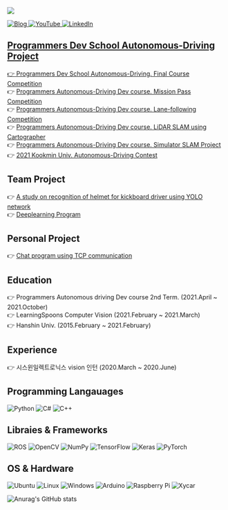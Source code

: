 <img src="https://capsule-render.vercel.app/api?type=waving&color=gradient&height=200&section=header&text=Kyeongmuk%20Lim&fontSize=50&fontAlignY=30&animation=fadeIn&desc=끝없는 배움을 추구하는 개발자&descAlignY=50&descSize=30" />

<a href=https://limkyeongmuk.github.io//>![Blog](https://img.shields.io/badge/Blog-FF5722?style=for-the-badge&logo=blogger&logoColor=white) 
<a href=https://www.youtube.com/channel/UCjhV9mN7mTBxJsNFwJ03tyw/>![YouTube](https://img.shields.io/badge/<YouTube>-%23FF0000.svg?style=for-the-badge&logo=YouTube&logoColor=white) 
<a href=https://www.linkedin.com/in/kyeongmuk-lim-67b696220//>![LinkedIn](https://img.shields.io/badge/linkedin-%230077B5.svg?style=for-the-badge&logo=linkedin&logoColor=white) 
## Programmers Dev School Autonomous-Driving Project
:point_right: [Programmers Dev School Autonomous-Driving. Final Course Competition](https://github.com/LimKyeongmuk/final_project "Final Project")  
:point_right: [Programmers Autonomous-Driving Dev course. Mission Pass Competition](https://github.com/LimKyeongmuk/Project4 "Project3")  
:point_right: [Programmers Autonomous-Driving Dev course. Lane-following Competition](https://github.com/LimKyeongmuk/Project2 "Project2")  
:point_right: [Programmers Autonomous-Driving Dev course. LiDAR SLAM using Cartographer](https://github.com/LimKyeongmuk/Project6 "Project6")  
:point_right: [Programmers Autonomous-Driving Dev course. Simulator SLAM Project](https://github.com/LimKyeongmuk/Project5 "Project5")  
:point_right: [2021 Kookmin Univ. Autonomous-Driving Contest](https://github.com/LimKyeongmuk/Project1 "Project1")  

## Team Project
:point_right: [A study on recognition of helmet
for kickboard driver using YOLO network](https://youtu.be/MS8Eb9QiWcw)  
:point_right: [Deeplearning Program](https://youtu.be/24po0YbBgRo)  

## Personal Project
:point_right: [Chat program using TCP communication](https://github.com/LimKyeongmuk/chat_program "chat_program")  

## Education  
:point_right: Programmers Autonomous driving Dev course 2nd Term. (2021.April ~ 2021.October)  
:point_right: LearningSpoons Computer Vision (2021.February ~ 2021.March)  
:point_right: Hanshin Univ. (2015.February ~ 2021.February)  

## Experience  
:point_right: 시스윈일렉트로닉스 vision 인턴 (2020.March ~ 2020.June)  

## Programming Langauages  
![Python](https://img.shields.io/badge/python-3670A0?style=for-the-badge&logo=python&logoColor=ffdd54)
![C#](https://img.shields.io/badge/c%23-%23239120.svg?style=for-the-badge&logo=c-sharp&logoColor=white)
![C++](https://img.shields.io/badge/c++-%2300599C.svg?style=for-the-badge&logo=c%2B%2B&logoColor=white)

## Libraies & Frameworks
![ROS](https://img.shields.io/badge/ros-%230A0FF9.svg?style=for-the-badge&logo=ros&logoColor=white)
![OpenCV](https://img.shields.io/badge/opencv-%23white.svg?style=for-the-badge&logo=opencv&logoColor=white)
![NumPy](https://img.shields.io/badge/numpy-%23013243.svg?style=for-the-badge&logo=numpy&logoColor=white)
![TensorFlow](https://img.shields.io/badge/TensorFlow-%23FF6F00.svg?style=for-the-badge&logo=TensorFlow&logoColor=white)
![Keras](https://img.shields.io/badge/Keras-%23D00000.svg?style=for-the-badge&logo=Keras&logoColor=white)
![PyTorch](https://img.shields.io/badge/PyTorch-%23EE4C2C.svg?style=for-the-badge&logo=PyTorch&logoColor=white)

## OS & Hardware
![Ubuntu](https://img.shields.io/badge/Ubuntu-E95420?style=for-the-badge&logo=ubuntu&logoColor=white)
![Linux](https://img.shields.io/badge/Linux-FCC624?style=for-the-badge&logo=linux&logoColor=black)
![Windows](https://img.shields.io/badge/Windows-0078D6?style=for-the-badge&logo=windows&logoColor=white)
![Arduino](https://img.shields.io/badge/-Arduino-00979D?style=for-the-badge&logo=Arduino&logoColor=white)
![Raspberry Pi](https://img.shields.io/badge/-RaspberryPi-C51A4A?style=for-the-badge&logo=Raspberry-Pi)
![Xycar](https://img.shields.io/badge/-xycar-FCC624?style=for-the-badge&logo=amp)

![Anurag's GitHub stats](https://github-readme-stats.vercel.app/api?username=Limkyeongmuk&&show_icons=true&theme=yeblu)

<!--
**LimKyeongmuk/LimKyeongmuk** is a ✨ _special_ ✨ repository because its `README.md` (this file) appears on your GitHub profile.

Here are some ideas to get you started:

- 🔭 I’m currently working on ...
- 🌱 I’m currently learning ...
- 👯 I’m looking to collaborate on ...
- 🤔 I’m looking for help with ...
- 💬 Ask me about ...
- 📫 How to reach me: ...
- 😄 Pronouns: ...
- ⚡ Fun fact: ...
-->
